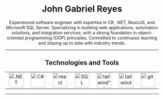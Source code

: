 <div align="center">
  <h1>John Gabriel Reyes</h1>
  <div>
     Experienced software engineer with expertise in C#, .NET, ReactJS, and Microsoft SQL Server. Specializing in building web applications, automation solutions, and integration services, with a strong foundation in object-oriented programming (OOP) principles. Committed to continuous learning and staying up to date with industry trends.
  </div>
  <hr>
  <div>
    <h2>Technologies and Tools</h2>
  </div>
  <table border="0" cellspacing="0" cellpadding="0" style="border-collapse: collapse;">
    <tr>
      <td align="center" width="96" style="border: none;">
        <img src="https://upload.wikimedia.org/wikipedia/commons/thumb/7/7d/Microsoft_.NET_logo.svg/1024px-Microsoft_.NET_logo.svg.png" width="48" height="48" alt=".NET" />
      </td>
      <td align="center" width="96" style="border: none;">
        <img src="https://upload.wikimedia.org/wikipedia/commons/b/bd/Logo_C_sharp.svg" width="48" height="48" alt="C#" />
      </td>
      <td align="center" width="96" style="border: none;">
        <img src="https://cdn.freebiesupply.com/logos/large/2x/react-1-logo-png-transparent.png" width="48" height="48" alt="react" />
      </td>
      <td align="center" width="96" style="border: none;">
        <img src="https://e7.pngegg.com/pngimages/134/537/png-clipart-microsoft-sql-server-sql-server-management-studio-sql-server-integration-services-database-server-microsoft-angle-text.png" width="48" height="48" alt="SQL" />
      </td>
      <td align="center" width="96" style="border: none;">
        <img src="https://upload.wikimedia.org/wikipedia/commons/thumb/d/d5/Tailwind_CSS_Logo.svg/512px-Tailwind_CSS_Logo.svg.png?20230715030042" width="48" height="48" alt=tailwind"" />
      </td>
      <td align="center" width="96" style="border: none;">
        <img src="https://upload.wikimedia.org/wikipedia/commons/thumb/4/4c/Typescript_logo_2020.svg/2048px-Typescript_logo_2020.svg.png" width="48" height="48" alt="tailwind" />
      </td>
      <td align="center" width="96" style="border: none;">
        <img src="https://upload.wikimedia.org/wikipedia/commons/thumb/3/3f/Git_icon.svg/2048px-Git_icon.svg.png" width="48" height="48" alt="git" />
      </td>
    </tr>
  </table>
  <hr>
</div>
